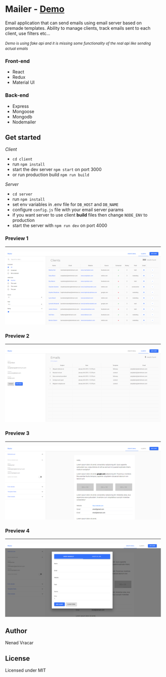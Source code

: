 # Mailer - [Demo](https://nenadv91.github.io/Mailer/#/)
Email application that can send emails using email server based on premade templates. Ability to manage clients, track emails sent to each client, use filters etc...

<i><small>Demo is using fake api and it is missing some functionality of the real api like sending actual emails</small></i> 

### Front-end
  - React
  - Redux
  - Material UI
  
### Back-end
  - Express
  - Mongoose
  - Mongodb
  - Nodemailer

## Get started
*Client*
  - `cd client`
  - run `npm install`
  - start the dev server `npm start` on port 3000
  - or run production build `npm run build`

*Server*
  - `cd server`
  - run `npm install`
  - set env variables in .env file for `DB_HOST` and `DB_NAME`
  - configure `config.js` file with your email server params
  - if you want server to use client **build** files then change `NODE_ENV` to production
  - start the server with `npm run dev` on port 4000

### Preview 1
---
![Preview](https://github.com/nenadV91/Mailer/blob/previews/clients.png?raw=true "Preview 1")

### Preview 2
---
![Preview](https://github.com/nenadV91/Mailer/blob/previews/client.png?raw=true "Preview 2")

### Preview 3
---
![Preview](https://github.com/nenadV91/Mailer/blob/previews/create.png?raw=true "Preview 3")

### Preview 4
---
![Preview](https://github.com/nenadV91/Mailer/blob/previews/add_client.png?raw=true "Preview 3")


## Author
Nenad Vracar

## License
Licensed under MIT
